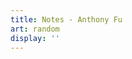 ```yaml
---
title: Notes - Anthony Fu
art: random
display: ''
---
```


<SubNav />

<ListPosts only-date type="note" />
